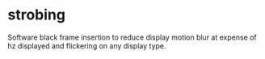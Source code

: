 # strobing
Software black frame insertion to reduce display motion blur at expense of hz displayed and flickering on any display type.
